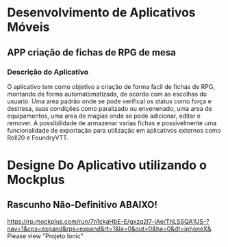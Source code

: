 # Desenvolvimento de Aplicativos Móveis

## APP criação de fichas de RPG de mesa

### Descrição do Aplicativo
O aplicativo tem como objetivo a criação de forma facil de fichas de RPG, montando de forma automatomatizada, de acordo com as escolhas do usuario. Uma area padrão onde se pode verifical os status como força e destresa, suas condições como paralizado ou envenenado, uma area de equipamentos, uma area de magias onde se pode adicionar, editar e remover.
A possibilidade de armazenar varias fichas e possivelmente uma funcionalidade de exportação para utilização em aplicativos externos como Roll20 e FoundryVTT.
# Designe Do Aplicativo utilizando o Mockplus
## Rascunho Não-Definitivo ABAIXO!
https://rp.mockplus.com/run/7n1ckaHbE-E/gxzq2l7-jAe/ThLSSQA1US-?nav=1&cps=expand&rps=expand&rt=1&la=0&out=0&ha=0&dt=iphoneX& Please view "Projeto Ionic"

